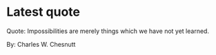 # Latest quote 

Quote: Impossibilities are merely things which we have not yet learned. 

By: Charles W. Chesnutt